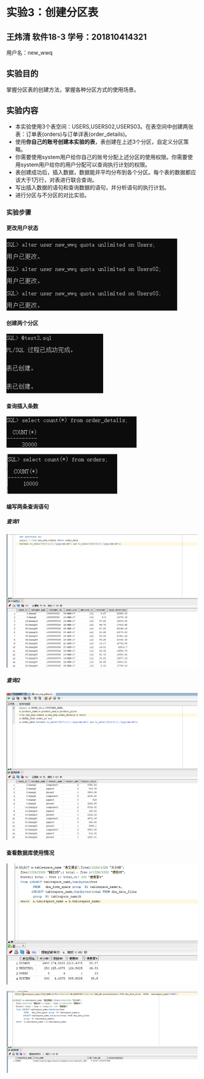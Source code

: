 # 实验3：创建分区表

王炜清 软件18-3 学号：201810414321
---

用户名：new_wwq

## 实验目的

掌握分区表的创建方法，掌握各种分区方式的使用场景。

## 实验内容

- 本实验使用3个表空间：USERS,USERS02,USERS03。在表空间中创建两张表：订单表(orders)与订单详表(order_details)。
- 使用**你自己的账号创建本实验的表**，表创建在上述3个分区，自定义分区策略。
- 你需要使用system用户给你自己的账号分配上述分区的使用权限。你需要使用system用户给你的用户分配可以查询执行计划的权限。
- 表创建成功后，插入数据，数据能并平均分布到各个分区。每个表的数据都应该大于1万行，对表进行联合查询。
- 写出插入数据的语句和查询数据的语句，并分析语句的执行计划。
- 进行分区与不分区的对比实验。

### 实验步骤

#### 更改用户状态

![1](1.png)

#### 创建两个分区

![2](2.png)

#### 查询插入条数

![3](3.png)

![4](4.png)

#### 编写两条查询语句

##### 查询1

![5](5.png)

##### 查询2

![6](6.png)

#### 查看数据库使用情况

![7](7.png)

![8](8.png)